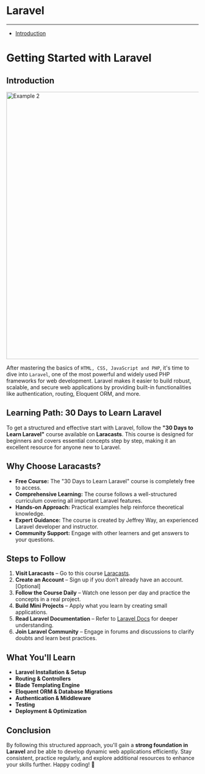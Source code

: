 # Laravel

---
- [Introduction](#section-1)
<a name="section-1"></a>

# Getting Started with Laravel

## Introduction

<img src="/docs/images/alpine/new.jpg" alt="Example 2" width="700">

After mastering the basics of `HTML, CSS, JavaScript and PHP`, it's time to dive into `Laravel`, one of the most powerful and widely used PHP frameworks for web development. Laravel makes it easier to build robust, scalable, and secure web applications by providing built-in functionalities like authentication, routing, Eloquent ORM, and more.

## Learning Path: 30 Days to Learn Laravel

To get a structured and effective start with Laravel, follow the **"30 Days to Learn Laravel"** course available on **Laracasts**. This course is designed for beginners and covers essential concepts step by step, making it an excellent resource for anyone new to Laravel.

## Why Choose Laracasts?

- **Free Course:** The "30 Days to Learn Laravel" course is completely free to access.
- **Comprehensive Learning:** The course follows a well-structured curriculum covering all important Laravel features.
- **Hands-on Approach:** Practical examples help reinforce theoretical knowledge.
- **Expert Guidance:** The course is created by Jeffrey Way, an experienced Laravel developer and instructor.
- **Community Support:** Engage with other learners and get answers to your questions.

## Steps to Follow

1. **Visit Laracasts** – Go to this course [Laracasts](https://laracasts.com/series/30-days-to-learn-laravel-11).
2. **Create an Account** – Sign up if you don’t already have an account. [Optional]
3. **Follow the Course Daily** – Watch one lesson per day and practice the concepts in a real project.
4. **Build Mini Projects** – Apply what you learn by creating small applications.
5. **Read Laravel Documentation** – Refer to [Laravel Docs](https://laravel.com/docs) for deeper understanding.
6. **Join Laravel Community** – Engage in forums and discussions to clarify doubts and learn best practices.

## What You'll Learn

- **Laravel Installation & Setup**
- **Routing & Controllers**
- **Blade Templating Engine**
- **Eloquent ORM & Database Migrations**
- **Authentication & Middleware**
- **Testing**
- **Deployment & Optimization**

## Conclusion

By following this structured approach, you'll gain a **strong foundation in Laravel** and be able to develop dynamic web applications efficiently. Stay consistent, practice regularly, and explore additional resources to enhance your skills further. Happy coding! 🚀



